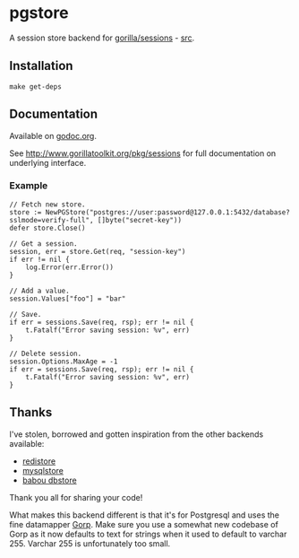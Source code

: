 # pgstore

A session store backend for [gorilla/sessions](http://www.gorillatoolkit.org/pkg/sessions) - [src](https://github.com/gorilla/sessions).

## Installation

    make get-deps

## Documentation

Available on [godoc.org](http://www.godoc.org/github.com/antonlindstrom/pgstore).

See http://www.gorillatoolkit.org/pkg/sessions for full documentation on underlying interface.

### Example

    // Fetch new store.
    store := NewPGStore("postgres://user:password@127.0.0.1:5432/database?sslmode=verify-full", []byte("secret-key"))
    defer store.Close()

    // Get a session.
    session, err = store.Get(req, "session-key")
    if err != nil {
        log.Error(err.Error())
    }

    // Add a value.
    session.Values["foo"] = "bar"

    // Save.
    if err = sessions.Save(req, rsp); err != nil {
        t.Fatalf("Error saving session: %v", err)
    }

    // Delete session.
    session.Options.MaxAge = -1
    if err = sessions.Save(req, rsp); err != nil {
        t.Fatalf("Error saving session: %v", err)
    }

## Thanks

I've stolen, borrowed and gotten inspiration from the other backends available:

* [redistore](https://github.com/boj/redistore)
* [mysqlstore](https://github.com/srinathgs/mysqlstore)
* [babou dbstore](https://github.com/drbawb/babou/blob/master/lib/session/dbstore.go)

Thank you all for sharing your code!

What makes this backend different is that it's for Postgresql and uses the fine
datamapper [Gorp](https://github.com/coopernurse/gorp).
Make sure you use a somewhat new codebase of Gorp as it now defaults to text for
strings when it used to default to varchar 255. Varchar 255 is unfortunately too
small.
